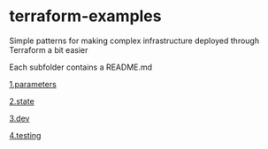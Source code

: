 # terraform-examples
Simple patterns for making complex infrastructure deployed through Terraform a bit easier

Each subfolder contains a README.md

[1.parameters](./1.parameters/README.md)

[2.state](./2.state/README.md)

[3.dev](./3.dev/README.md)

[4.testing](./4.testing/README.md)
